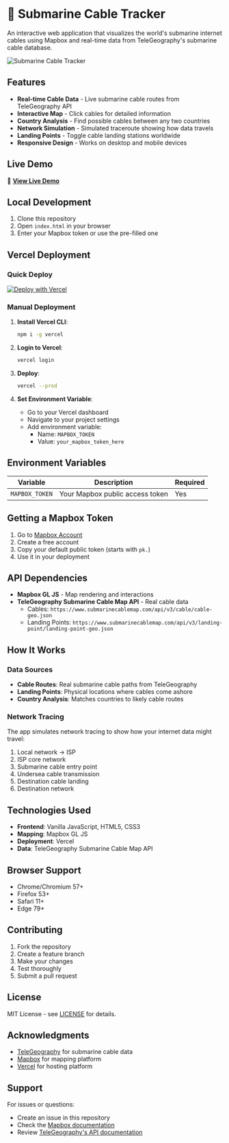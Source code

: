 # 🌊 Submarine Cable Tracker

An interactive web application that visualizes the world's submarine internet cables using Mapbox and real-time data from TeleGeography's submarine cable database.

![Submarine Cable Tracker](https://via.placeholder.com/800x400/0a0a0a/00d4ff?text=Submarine+Cable+Tracker)

## Features

- **Real-time Cable Data** - Live submarine cable routes from TeleGeography API
- **Interactive Map** - Click cables for detailed information
- **Country Analysis** - Find possible cables between any two countries
- **Network Simulation** - Simulated traceroute showing how data travels
- **Landing Points** - Toggle cable landing stations worldwide
- **Responsive Design** - Works on desktop and mobile devices

## Live Demo

🚀 **[View Live Demo](https://submarine-cable-tracker.vercel.app)**

## Local Development

1. Clone this repository
2. Open `index.html` in your browser
3. Enter your Mapbox token or use the pre-filled one

## Vercel Deployment

### Quick Deploy

[![Deploy with Vercel](https://vercel.com/button)](https://vercel.com/new/clone?repository-url=https%3A%2F%2Fgithub.com%2Fyourusername%2Fsubmarine-cable-tracker)

### Manual Deployment

1. **Install Vercel CLI**:
   ```bash
   npm i -g vercel
   ```

2. **Login to Vercel**:
   ```bash
   vercel login
   ```

3. **Deploy**:
   ```bash
   vercel --prod
   ```

4. **Set Environment Variable**:
   - Go to your Vercel dashboard
   - Navigate to your project settings
   - Add environment variable:
     - Name: `MAPBOX_TOKEN`
     - Value: `your_mapbox_token_here`

## Environment Variables

| Variable | Description | Required |
|----------|-------------|----------|
| `MAPBOX_TOKEN` | Your Mapbox public access token | Yes |

## Getting a Mapbox Token

1. Go to [Mapbox Account](https://account.mapbox.com/access-tokens/)
2. Create a free account
3. Copy your default public token (starts with `pk.`)
4. Use it in your deployment

## API Dependencies

- **Mapbox GL JS** - Map rendering and interactions
- **TeleGeography Submarine Cable Map API** - Real cable data
  - Cables: `https://www.submarinecablemap.com/api/v3/cable/cable-geo.json`
  - Landing Points: `https://www.submarinecablemap.com/api/v3/landing-point/landing-point-geo.json`

## How It Works

### Data Sources
- **Cable Routes**: Real submarine cable paths from TeleGeography
- **Landing Points**: Physical locations where cables come ashore
- **Country Analysis**: Matches countries to likely cable routes

### Network Tracing
The app simulates network tracing to show how your internet data might travel:
1. Local network → ISP
2. ISP core network
3. Submarine cable entry point
4. Undersea cable transmission
5. Destination cable landing
6. Destination network

## Technologies Used

- **Frontend**: Vanilla JavaScript, HTML5, CSS3
- **Mapping**: Mapbox GL JS
- **Deployment**: Vercel
- **Data**: TeleGeography Submarine Cable Map API

## Browser Support

- Chrome/Chromium 57+
- Firefox 53+
- Safari 11+
- Edge 79+

## Contributing

1. Fork the repository
2. Create a feature branch
3. Make your changes
4. Test thoroughly
5. Submit a pull request

## License

MIT License - see [LICENSE](LICENSE) for details.

## Acknowledgments

- [TeleGeography](https://www.submarinecablemap.com/) for submarine cable data
- [Mapbox](https://www.mapbox.com/) for mapping platform
- [Vercel](https://vercel.com/) for hosting platform

## Support

For issues or questions:
- Create an issue in this repository
- Check the [Mapbox documentation](https://docs.mapbox.com/)
- Review [TeleGeography's API documentation](https://www.submarinecablemap.com/api/)